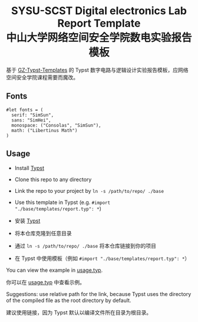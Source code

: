 <div align="center">
<h1>
SYSU-SCST Digital electronics Lab Report
 Template<br>
中山大学网络空间安全学院数电实验报告模板
</h1>
</div>

基于 [GZ-Typst-Templates](https://github.com/GZTimeWalker/GZ-Typst-Templates) 的 Typst 数字电路与逻辑设计实验报告模板，应网络空间安全学院课程需要而魔改。

## Fonts

```typst
#let fonts = (
  serif: "SimSun",
  sans: "SimHei",
  monospace: ("Consolas", "SimSun"),
  math: ("Libertinus Math")
)
```

## Usage

- Install [Typst](https://typst.app)
- Clone this repo to any directory
- Link the repo to your project by `ln -s /path/to/repo/ ./base`
- Use this template in Typst (e.g. `#import "./base/templates/report.typ": *`)

- 安装 [Typst](https://typst.app)
- 将本仓库克隆到任意目录
- 通过 `ln -s /path/to/repo/ ./base` 将本仓库链接到你的项目
- 在 Typst 中使用模板（例如 `#import "./base/templates/report.typ": *`）

You can view the example in [usage.typ](./usage.typ).

你可以在 [usage.typ](./usage.typ) 中查看示例。

Suggestions: use relative path for the link, because Typst uses the directory of the compiled file as the root directory by default.

建议使用链接，因为 Typst 默认以编译文件所在目录为根目录。